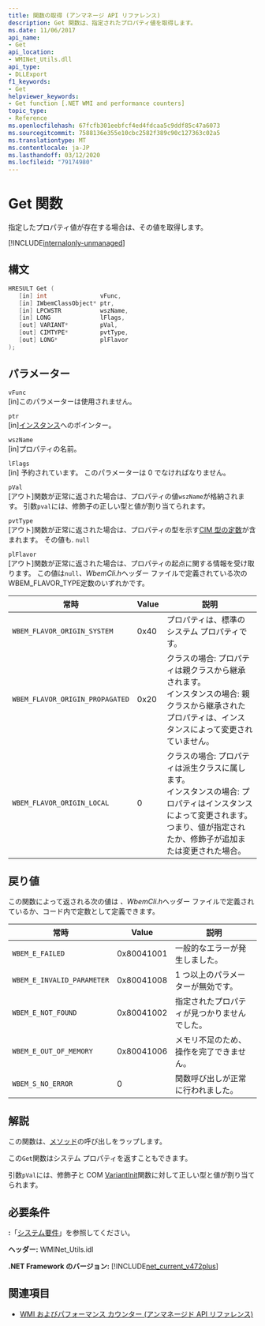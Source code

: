 ```yaml
---
title: 関数の取得 (アンマネージ API リファレンス)
description: Get 関数は、指定されたプロパティ値を取得します。
ms.date: 11/06/2017
api_name:
- Get
api_location:
- WMINet_Utils.dll
api_type:
- DLLExport
f1_keywords:
- Get
helpviewer_keywords:
- Get function [.NET WMI and performance counters]
topic_type:
- Reference
ms.openlocfilehash: 67fcfb301eebfcf4ed4fdcaa5c9ddf85c47a6073
ms.sourcegitcommit: 7588136e355e10cbc2582f389c90c127363c02a5
ms.translationtype: MT
ms.contentlocale: ja-JP
ms.lasthandoff: 03/12/2020
ms.locfileid: "79174980"
---
```

# <a name="get-function"></a>Get 関数

指定したプロパティ値が存在する場合は、その値を取得します。

[!INCLUDE[internalonly-unmanaged](../../../../includes/internalonly-unmanaged.md)]

## <a name="syntax"></a>構文

```cpp
HRESULT Get (
   [in] int               vFunc,
   [in] IWbemClassObject* ptr,
   [in] LPCWSTR           wszName,
   [in] LONG              lFlags,
   [out] VARIANT*         pVal,
   [out] CIMTYPE*         pvtType,
   [out] LONG*            plFlavor
);
```

## <a name="parameters"></a>パラメーター

`vFunc`\
[in]このパラメーターは使用されません。

`ptr`\
[in][インスタンス](/windows/desktop/api/wbemcli/nn-wbemcli-iwbemclassobject)へのポインター。

`wszName`\
[in]プロパティの名前。

`lFlags`\
[in] 予約されています。 このパラメーターは 0 でなければなりません。

`pVal`\
[アウト]関数が正常に返された場合は、プロパティの値`wszName`が格納されます。 引数`pval`には、修飾子の正しい型と値が割り当てられます。

`pvtType`\
[アウト]関数が正常に返された場合は、プロパティの型を示す[CIM 型の定数](/windows/win32/api/wbemcli/ne-wbemcli-cimtype_enumeration)が含まれます。 その値も. `null`

`plFlavor`\
[アウト]関数が正常に返された場合は、プロパティの起点に関する情報を受け取ります。 この値は`null`*、WbemCli.h*ヘッダー ファイルで定義されている次のWBEM_FLAVOR_TYPE定数のいずれかです。

|常時  |Value  |説明  |
|---------|---------|---------|
| `WBEM_FLAVOR_ORIGIN_SYSTEM` | 0x40 | プロパティは、標準のシステム プロパティです。 |
| `WBEM_FLAVOR_ORIGIN_PROPAGATED` | 0x20 | クラスの場合: プロパティは親クラスから継承されます。 <br> インスタンスの場合: 親クラスから継承されたプロパティは、インスタンスによって変更されていません。  |
| `WBEM_FLAVOR_ORIGIN_LOCAL` | 0 | クラスの場合: プロパティは派生クラスに属します。 <br> インスタンスの場合: プロパティはインスタンスによって変更されます。つまり、値が指定されたか、修飾子が追加または変更された場合。 |

## <a name="return-value"></a>戻り値

この関数によって返される次の値は *、WbemCli.h*ヘッダー ファイルで定義されているか、コード内で定数として定義できます。

|常時  |Value  |説明  |
|---------|---------|---------|
|`WBEM_E_FAILED` | 0x80041001 | 一般的なエラーが発生しました。 |
|`WBEM_E_INVALID_PARAMETER` | 0x80041008 | 1 つ以上のパラメーターが無効です。 |
|`WBEM_E_NOT_FOUND` | 0x80041002 | 指定されたプロパティが見つかりませんでした。 |
|`WBEM_E_OUT_OF_MEMORY` | 0x80041006 | メモリ不足のため、操作を完了できません。 |
|`WBEM_S_NO_ERROR` | 0 | 関数呼び出しが正常に行われました。  |

## <a name="remarks"></a>解説

この関数は、[メソッド](/windows/desktop/api/wbemcli/nf-wbemcli-iwbemclassobject-get)の呼び出しをラップします。

この`Get`関数はシステム プロパティを返すこともできます。

引数`pVal`には、修飾子と COM [VariantInit](https://docs.microsoft.com/previous-versions/windows/desktop/api/oleauto/nf-oleauto-variantinit)関数に対して正しい型と値が割り当てられます。

## <a name="requirements"></a>必要条件

 **:**「[システム要件](../../get-started/system-requirements.md)」を参照してください。

 **ヘッダー:** WMINet_Utils.idl

 **.NET Framework のバージョン:** [!INCLUDE[net_current_v472plus](../../../../includes/net-current-v472plus.md)]

## <a name="see-also"></a>関連項目

- [WMI およびパフォーマンス カウンター (アンマネージド API リファレンス)](index.md)
